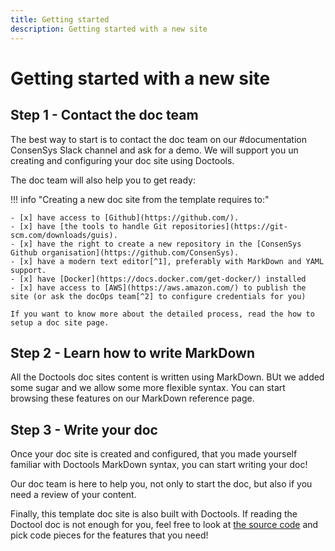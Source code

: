 ```yaml
---
title: Getting started
description: Getting started with a new site
---
```


# Getting started with a new site

## Step 1 - Contact the doc team

The best way to start is to contact the doc team on our #documentation ConsenSys Slack channel and ask for a demo.
We will support you un creating and configuring your doc site using Doctools.

The doc team will also help you to get ready:

!!! info "Creating a new doc site from the template requires to:"

    - [x] have access to [Github](https://github.com/).
    - [x] have [the tools to handle Git repositories](https://git-scm.com/downloads/guis).
    - [x] have the right to create a new repository in the [ConsenSys Github organisation](https://github.com/ConsenSys).
    - [x] have a modern text editor[^1], preferably with MarkDown and YAML support.
    - [x] have [Docker](https://docs.docker.com/get-docker/) installed
    - [x] have access to [AWS](https://aws.amazon.com/) to publish the site (or ask the docOps team[^2] to configure credentials for you)

    If you want to know more about the detailed process, read the how to setup a doc site page.

## Step 2 - Learn how to write MarkDown

All the Doctools doc sites content is written using MarkDown. BUt we added some sugar and we allow some
more flexible syntax. You can start browsing these features on our MarkDown reference page.

## Step 3 - Write your doc

Once your doc site is created and configured, that you made yourself familiar with Doctools MarkDown syntax,
you can start writing your doc!

Our doc team is here to help you, not only to start the doc, but also if you need a review of your content.

Finally, this template doc site is also built with Doctools. If reading the Doctool doc is not enough for you, feel free to look at [the source code](https://github.com/Consensys/doctools.template-site/) and pick code pieces for the features that you need!

[^1]:
    UFT-8 and linux end-of-lines capable.
    We use intelliJ, Atom, Sublime but feel free to use your favourite one.
    It has to be raw text capable, no Word or Google Docs

[^2]:
    Ask on ConsenSys Slack #documentation channel.
